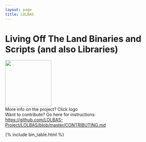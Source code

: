 ```yaml
---
layout: page
title: LOLBAS
---
```


<script async src="https://www.googletagmanager.com/gtag/js?id=UA-133649096-1"></script>
<script>
  window.dataLayer = window.dataLayer || [];
  function gtag(){dataLayer.push(arguments);}
  gtag('js', new Date());

  gtag('config', 'UA-133649096-1');
</script>


# Living Off The Land Binaries and Scripts (and also Libraries)

<a href="https://github.com/LOLBAS-Project/LOLBAS/blob/master/README.md"><img src="https://github.com/LOLBAS-Project/LOLBAS/raw/master/Logo/LOLBAS.png" height="150"></a>
<br>
More info on the project? Click logo
<br>
Want to contribute? 
Go here for instructions:
<br>
<a href="https://github.com/LOLBAS-Project/LOLBAS/blob/master/CONTRIBUTING.md">https://github.com/LOLBAS-Project/LOLBAS/blob/master/CONTRIBUTING.md</a>

[functions]: /functions/
{% include bin_table.html %}

